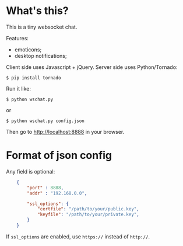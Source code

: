 What's this?
============

This is a tiny websocket chat.

Features:
- emoticons;
- desktop notifications;

Client side uses Javascript + jQuery.
Server side uses Python/Tornado:

    $ pip install tornado

Run it like:

    $ python wschat.py

or 

    $ python wschat.py config.json

Then go to [http://localhost:8888](http://localhost:8888) in your browser.


Format of json config
=====================

Any field is optional:

```json
    {
        "port" : 8888,
        "addr" : "192.168.0.0",

        "ssl_options": {
            "certfile": "/path/to/your/public.key",
            "keyfile": "/path/to/your/private.key",
        }
    }
```

If `ssl_options` are enabled, use `https://` instead of `http://`.

